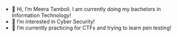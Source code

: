 - 👋 Hi, I’m Meera Tamboli. I am currently doing my bachelors in Information Technology!
- 👀 I’m interested in Cyber Security!
- 🌱 I’m currently practicing for CTFs and trying to learn pen testing!

<!---
meers2000/meers2000 is a ✨ special ✨ repository because its `README.md` (this file) appears on your GitHub profile.
You can click the Preview link to take a look at your changes.
--->
